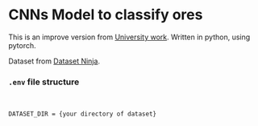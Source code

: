 <h1>CNNs Model to classify ores</h1>

This is an improve version from <a href="https://github.com/NeiwKai/CNNrockOS">University work</a>. Written in python, using pytorch.

Dataset from <a href="https://datasetninja.com/mineral-image-5k">Dataset Ninja</a>. 

<h3><code>.env</code> file structure</h3>
<br>
<code>
DATASET_DIR = {your directory of dataset}
</code>
